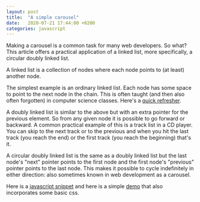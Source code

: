 ```yaml
---
layout: post
title:  "A simple carousel"
date:   2020-07-21 17:44:00 +0200
categories: javascript
---
```


Making a carousel is a common task for many web developers. So what? This article offers a practical application of a linked list, more specifically, a circular doubly linked list.

A linked list is a collection of nodes where each node points to (at least) another node.

The simplest example is an ordinary linked list. Each node has some space to point to the next node in the chain. This is often taught (and then also often forgotten) in computer science classes. Here's a [quick refresher](https://www.geeksforgeeks.org/linked-list-set-1-introduction/).

A doubly linked list is similar to the above but with an extra pointer for the previous element. So from any given node it is possible to go forward or backward. A common practical example of this is a track list in a CD player. You can skip to the next track or to the previous and when you hit the last track (you reach the end) or the first track (you reach the beginning) that's it.

A circular doubly linked list is the same as a doubly linked list but the last node's "next" pointer points to the first node and the first node's "previous" pointer points to the last node. This makes it possible to cycle indefinitely in either direction: also sometimes known in web development as a carousel.

Here is a [javascript snippet](https://gist.github.com/wrburnham/861bb1f5f351253dffbd45baabf09aff) and here is a simple [demo](/etc/simple-carousel/demo.html) that also incorporates some basic css.
